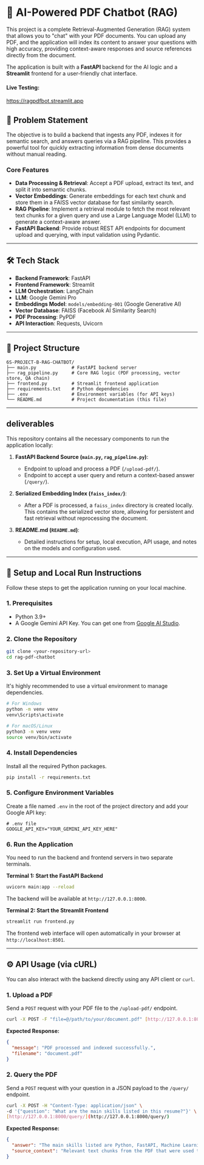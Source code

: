 # 🤖 AI-Powered PDF Chatbot (RAG)

This project is a complete Retrieval-Augmented Generation (RAG) system that allows you to "chat" with your PDF documents. You can upload any PDF, and the application will index its content to answer your questions with high accuracy, providing context-aware responses and source references directly from the document.

The application is built with a **FastAPI** backend for the AI logic and a **Streamlit** frontend for a user-friendly chat interface.

#### Live Testing:

https://ragpdfbot.streamlit.app

## 🎯 Problem Statement

The objective is to build a backend that ingests any PDF, indexes it for semantic search, and answers queries via a RAG pipeline. This provides a powerful tool for quickly extracting information from dense documents without manual reading.

### Core Features

- **Data Processing & Retrieval**: Accept a PDF upload, extract its text, and split it into semantic chunks.
- **Vector Embeddings**: Generate embeddings for each text chunk and store them in a FAISS vector database for fast similarity search.
- **RAG Pipeline**: Implement a retrieval module to fetch the most relevant text chunks for a given query and use a Large Language Model (LLM) to generate a context-aware answer.
- **FastAPI Backend**: Provide robust REST API endpoints for document upload and querying, with input validation using Pydantic.

---

## 🛠️ Tech Stack

- **Backend Framework**: FastAPI
- **Frontend Framework**: Streamlit
- **LLM Orchestration**: LangChain
- **LLM**: Google Gemini Pro
- **Embeddings Model**: `models/embedding-001` (Google Generative AI)
- **Vector Database**: FAISS (Facebook AI Similarity Search)
- **PDF Processing**: PyPDF
- **API Interaction**: Requests, Uvicorn

---

## 📂 Project Structure

```
6S-PROJECT-B-RAG-CHATBOT/
├── main.py             # FastAPI backend server
├── rag_pipeline.py     # Core RAG logic (PDF processing, vector store, QA chain)
├── frontend.py         # Streamlit frontend application
├── requirements.txt    # Python dependencies
├── .env                # Environment variables (for API keys)
└── README.md           # Project documentation (this file)
```

---

## deliverables

This repository contains all the necessary components to run the application locally:

1.  **FastAPI Backend Source (`main.py`, `rag_pipeline.py`)**:

    - Endpoint to upload and process a PDF (`/upload-pdf/`).
    - Endpoint to accept a user query and return a context-based answer (`/query/`).

2.  **Serialized Embedding Index (`faiss_index/`)**:

    - After a PDF is processed, a `faiss_index` directory is created locally. This contains the serialized vector store, allowing for persistent and fast retrieval without reprocessing the document.

3.  **README.md (`README.md`)**:
    - Detailed instructions for setup, local execution, API usage, and notes on the models and configuration used.

---

## 🚀 Setup and Local Run Instructions

Follow these steps to get the application running on your local machine.

### 1. Prerequisites

- Python 3.9+
- A Google Gemini API Key. You can get one from [Google AI Studio](https://aistudio.google.com/app/apikey).

### 2. Clone the Repository

```bash
git clone <your-repository-url>
cd rag-pdf-chatbot
```

### 3. Set Up a Virtual Environment

It's highly recommended to use a virtual environment to manage dependencies.

```bash
# For Windows
python -m venv venv
venv\Scripts\activate

# For macOS/Linux
python3 -m venv venv
source venv/bin/activate
```

### 4. Install Dependencies

Install all the required Python packages.

```bash
pip install -r requirements.txt
```

### 5. Configure Environment Variables

Create a file named `.env` in the root of the project directory and add your Google API key:

```
# .env file
GOOGLE_API_KEY="YOUR_GEMINI_API_KEY_HERE"
```

### 6. Run the Application

You need to run the backend and frontend servers in two separate terminals.

**Terminal 1: Start the FastAPI Backend**

```bash
uvicorn main:app --reload
```

The backend will be available at `http://127.0.0.1:8000`.

**Terminal 2: Start the Streamlit Frontend**

```bash
streamlit run frontend.py
```

The frontend web interface will open automatically in your browser at `http://localhost:8501`.

---

## ⚙️ API Usage (via cURL)

You can also interact with the backend directly using any API client or `curl`.

### 1. Upload a PDF

Send a `POST` request with your PDF file to the `/upload-pdf/` endpoint.

```bash
curl -X POST -F "file=@/path/to/your/document.pdf" [http://127.0.0.1:8000/upload-pdf/](http://127.0.0.1:8000/upload-pdf/)
```

**Expected Response:**

```json
{
  "message": "PDF processed and indexed successfully.",
  "filename": "document.pdf"
}
```

### 2. Query the PDF

Send a `POST` request with your question in a JSON payload to the `/query/` endpoint.

```bash
curl -X POST -H "Content-Type: application/json" \
-d '{"question": "What are the main skills listed in this resume?"}' \
[http://127.0.0.1:8000/query/](http://127.0.0.1:8000/query/)
```

**Expected Response:**

```json
{
  "answer": "The main skills listed are Python, FastAPI, Machine Learning, and Natural Language Processing.",
  "source_context": "Relevant text chunks from the PDF that were used to generate the answer..."
}
```
